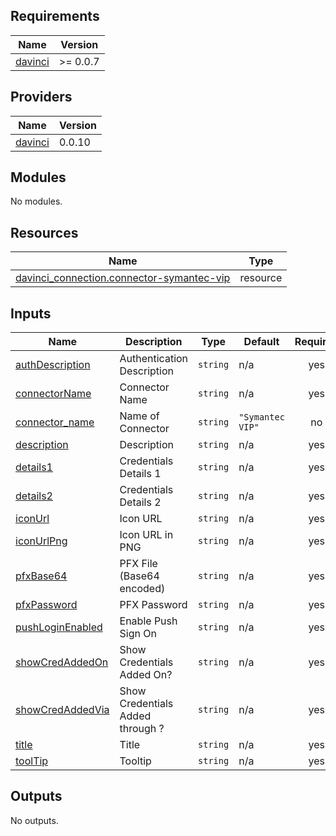 <!-- BEGIN_TF_DOCS -->
## Requirements

| Name | Version |
|------|---------|
| <a name="requirement_davinci"></a> [davinci](#requirement\_davinci) | >= 0.0.7 |

## Providers

| Name | Version |
|------|---------|
| <a name="provider_davinci"></a> [davinci](#provider\_davinci) | 0.0.10 |

## Modules

No modules.

## Resources

| Name | Type |
|------|------|
| [davinci_connection.connector-symantec-vip](https://registry.terraform.io/providers/samir-gandhi/davinci/latest/docs/resources/connection) | resource |

## Inputs

| Name | Description | Type | Default | Required |
|------|-------------|------|---------|:--------:|
| <a name="input_authDescription"></a> [authDescription](#input\_authDescription) | Authentication Description | `string` | n/a | yes |
| <a name="input_connectorName"></a> [connectorName](#input\_connectorName) | Connector Name | `string` | n/a | yes |
| <a name="input_connector_name"></a> [connector\_name](#input\_connector\_name) | Name of Connector | `string` | `"Symantec VIP"` | no |
| <a name="input_description"></a> [description](#input\_description) | Description | `string` | n/a | yes |
| <a name="input_details1"></a> [details1](#input\_details1) | Credentials Details 1 | `string` | n/a | yes |
| <a name="input_details2"></a> [details2](#input\_details2) | Credentials Details 2 | `string` | n/a | yes |
| <a name="input_iconUrl"></a> [iconUrl](#input\_iconUrl) | Icon URL | `string` | n/a | yes |
| <a name="input_iconUrlPng"></a> [iconUrlPng](#input\_iconUrlPng) | Icon URL in PNG | `string` | n/a | yes |
| <a name="input_pfxBase64"></a> [pfxBase64](#input\_pfxBase64) | PFX File (Base64 encoded) | `string` | n/a | yes |
| <a name="input_pfxPassword"></a> [pfxPassword](#input\_pfxPassword) | PFX Password | `string` | n/a | yes |
| <a name="input_pushLoginEnabled"></a> [pushLoginEnabled](#input\_pushLoginEnabled) | Enable Push Sign On | `string` | n/a | yes |
| <a name="input_showCredAddedOn"></a> [showCredAddedOn](#input\_showCredAddedOn) | Show Credentials Added On? | `string` | n/a | yes |
| <a name="input_showCredAddedVia"></a> [showCredAddedVia](#input\_showCredAddedVia) | Show Credentials Added through ? | `string` | n/a | yes |
| <a name="input_title"></a> [title](#input\_title) | Title | `string` | n/a | yes |
| <a name="input_toolTip"></a> [toolTip](#input\_toolTip) | Tooltip | `string` | n/a | yes |

## Outputs

No outputs.
<!-- END_TF_DOCS -->
